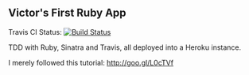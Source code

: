 ## Victor's First Ruby App

Travis CI Status: [![Build Status](https://travis-ci.org/devacto/ruby-firstapp.svg?branch=master)](https://travis-ci.org/devacto/ruby-firstapp)

TDD with Ruby, Sinatra and Travis, all deployed into a Heroku instance. 

I merely followed this tutorial: http://goo.gl/L0cTVf